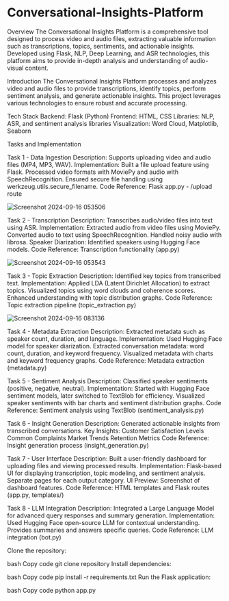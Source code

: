 # Conversational-Insights-Platform

Overview
The Conversational Insights Platform is a comprehensive tool designed to process video and audio files, extracting valuable information such as transcriptions, topics, sentiments, and actionable insights. Developed using Flask, NLP, Deep Learning, and ASR technologies, this platform aims to provide in-depth analysis and understanding of audio-visual content.



Introduction
The Conversational Insights Platform processes and analyzes video and audio files to provide transcriptions, identify topics, perform sentiment analysis, and generate actionable insights. This project leverages various technologies to ensure robust and accurate processing.

Tech Stack
Backend: Flask (Python)
Frontend: HTML, CSS
Libraries: NLP, ASR, and sentiment analysis libraries
Visualization: Word Cloud, Matplotlib, Seaborn

Tasks and Implementation


Task 1 - Data Ingestion
Description: Supports uploading video and audio files (MP4, MP3, WAV).
Implementation:
Built a file upload feature using Flask.
Processed video formats with MoviePy and audio with SpeechRecognition.
Ensured secure file handling using werkzeug.utils.secure_filename.
Code Reference: Flask app.py - /upload route

![Screenshot 2024-09-16 053506](https://github.com/user-attachments/assets/c87648c9-e95a-4a3f-9170-974344ab2f62)



Task 2 - Transcription
Description: Transcribes audio/video files into text using ASR.
Implementation:
Extracted audio from video files using MoviePy.
Converted audio to text using SpeechRecognition.
Handled noisy audio with librosa.
Speaker Diarization: Identified speakers using Hugging Face models.
Code Reference: Transcription functionality (app.py)

![Screenshot 2024-09-16 053543](https://github.com/user-attachments/assets/0f374d8c-1601-4260-bf18-e351faaa2416)


Task 3 - Topic Extraction
Description: Identified key topics from transcribed text.
Implementation:
Applied LDA (Latent Dirichlet Allocation) to extract topics.
Visualized topics using word clouds and coherence scores.
Enhanced understanding with topic distribution graphs.
Code Reference: Topic extraction pipeline (topic_extraction.py)

![Screenshot 2024-09-16 083136](https://github.com/user-attachments/assets/976216c6-af84-45da-a482-a83a888f7c5c)


Task 4 - Metadata Extraction
Description: Extracted metadata such as speaker count, duration, and language.
Implementation:
Used Hugging Face model for speaker diarization.
Extracted conversation metadata: word count, duration, and keyword frequency.
Visualized metadata with charts and keyword frequency graphs.
Code Reference: Metadata extraction (metadata.py)


Task 5 - Sentiment Analysis
Description: Classified speaker sentiments (positive, negative, neutral).
Implementation:
Started with Hugging Face sentiment models, later switched to TextBlob for efficiency.
Visualized speaker sentiments with bar charts and sentiment distribution graphs.
Code Reference: Sentiment analysis using TextBlob (sentiment_analysis.py)


Task 6 - Insight Generation
Description: Generated actionable insights from transcribed conversations.
Key Insights:
Customer Satisfaction Levels
Common Complaints
Market Trends
Retention Metrics
Code Reference: Insight generation process (insight_generation.py)


Task 7 - User Interface
Description: Built a user-friendly dashboard for uploading files and viewing processed results.
Implementation:
Flask-based UI for displaying transcription, topic modeling, and sentiment analysis.
Separate pages for each output category.
UI Preview: Screenshot of dashboard features.
Code Reference: HTML templates and Flask routes (app.py, templates/)


Task 8 - LLM Integration
Description: Integrated a Large Language Model for advanced query responses and summary generation.
Implementation:
Used Hugging Face open-source LLM for contextual understanding.
Provides summaries and answers specific queries.
Code Reference: LLM integration (bot.py)



Clone the repository:

bash
Copy code
git clone repository
Install dependencies:

bash
Copy code
pip install -r requirements.txt
Run the Flask application:

bash
Copy code
python app.py
